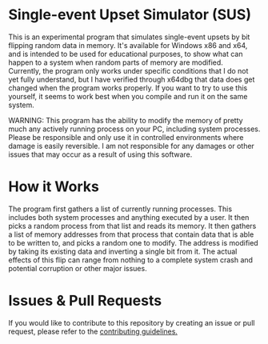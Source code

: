 # Single-event Upset Simulator (SUS)
 This is an experimental program that simulates single-event upsets by bit flipping random data in memory. It's available for Windows x86 and x64, and is intended to be used for educational purposes, to show what can happen to a system when random parts of memory are modified.  
 Currently, the program only works under specific conditions that I do not yet fully understand, but I have verified through x64dbg that data does get changed when the program works properly. If you want to try to use this yourself, it seems to work best when you compile and run it on the same system.

 WARNING: This program has the ability to modify the memory of pretty much any actively running process on your PC, including system processes. Please be responsible and only use it in controlled environments where damage is easily reversible. I am not responsible for any damages or other issues that may occur as a result of using this software.

# How it Works
 The program first gathers a list of currently running processes. This includes both system processes and anything executed by a user. It then picks a random process from that list and reads its memory. It then gathers a list of memory addresses from that process that contain data that is able to be written to, and picks a random one to modify. The address is modified by taking its existing data and inverting a single bit from it. The actual effects of this flip can range from nothing to a complete system crash and potential corruption or other major issues.

# Issues & Pull Requests
 If you would like to contribute to this repository by creating an issue or pull request, please refer to the [contributing guidelines.](https://lambdagaming.github.io/contributing.html)
